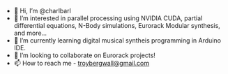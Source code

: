 - 👋 Hi, I’m @charlbarl
- 👀 I’m interested in parallel processing using NVIDIA CUDA, partial differential equations, N-Body simulations, Eurorack Modular synthesis, and more...
- 🌱 I’m currently learning digital musical syntheis programming in Arduino IDE. 
- 💞️ I’m looking to collaborate on Eurorack projects!
- 📫 How to reach me - troybergwall@gmail.com

<!---
charlbarl/charlbarl is a ✨ special ✨ repository because its `README.md` (this file) appears on your GitHub profile.
You can click the Preview link to take a look at your changes.
--->

